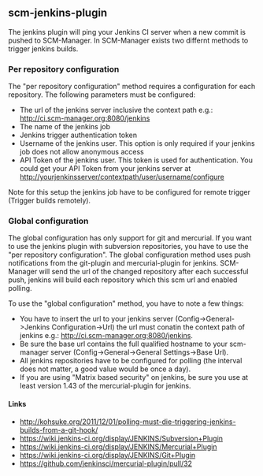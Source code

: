 scm-jenkins-plugin
------------------

The jenkins plugin will ping your Jenkins CI server when a new commit is
pushed to SCM-Manager. In SCM-Manager exists two differnt methods to
trigger jenkins builds.

### Per repository configuration

The \"per repository configuration\" method requires a configuration for
each repository. The following parameters must be configured:

-   The url of the jenkins server inclusive the context path e.g.:
    <http://ci.scm-manager.org:8080/jenkins>
-   The name of the jenkins job
-   Jenkins trigger authentication token
-   Username of the jenkins user. This option is only required if your
    jenkins job does not allow anonymous access
-   API Token of the jenkins user. This token is used for
    authentication. You could get your API Token from your jenkins
    server at
    <http://yourjenkinsserver/contextpath/user/username/configure>

Note for this setup the jenkins job have to be configured for remote
trigger (Trigger builds remotely).

### Global configuration

The global configuration has only support for git and mercurial. If you
want to use the jenkins plugin with subversion repositories, you have to
use the \"per repository configuration\". The global configuration
method uses push notifications from the git-plugin and mercurial-plugin
for jenkins. SCM-Manager will send the url of the changed repository
after each successful push, jenkins will build each repository which
this scm url and enabled polling.

To use the \"global configuration\" method, you have to note a few
things:

-   You have to insert the url to your jenkins server
    (Config-\>General-\>Jenkins Configuration-\>Url) the url must
    conatin the context path of jenkins e.g.:
    <http://ci.scm-manager.org:8080/jenkins>.
-   Be sure the base url contains the full qualified hostname to your
    scm-manager server (Config-\>General-\>General Settings-\>Base Url).
-   All jenkins repositories have to be configured for polling (the
    interval does not matter, a good value would be once a day).
-   If you are using \"Matrix based security\" on jenkins, be sure you
    use at least version 1.43 of the mercurial-plugin for jenkins.

#### Links

-   <http://kohsuke.org/2011/12/01/polling-must-die-triggering-jenkins-builds-from-a-git-hook/>
-   <https://wiki.jenkins-ci.org/display/JENKINS/Subversion+Plugin>
-   <https://wiki.jenkins-ci.org/display/JENKINS/Mercurial+Plugin>
-   <https://wiki.jenkins-ci.org/display/JENKINS/Git+Plugin>
-   <https://github.com/jenkinsci/mercurial-plugin/pull/32>
